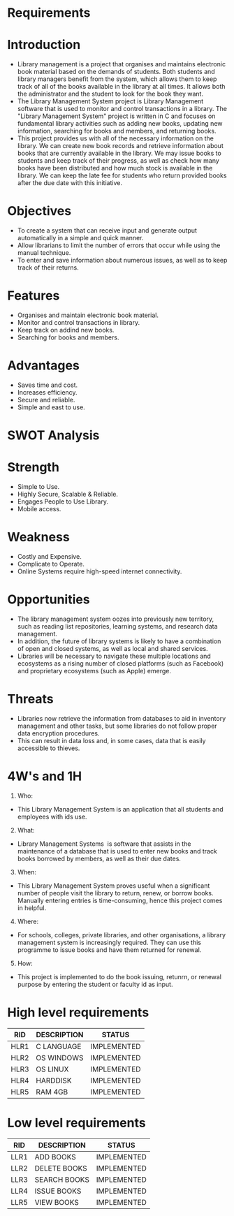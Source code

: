 # Requirements
# Introduction
* Library management is a project that organises and maintains electronic book material based on the demands of students. Both students and library managers benefit from the system, which allows them to keep track of all of the books available in the library at all times. It allows both the administrator and the student to look for the book they want.
* The Library Management System project is Library Management software that is used to monitor and control transactions in a library. The "Library Management System" project is written in C and focuses on fundamental library activities such as adding new books, updating new information, searching for books and members, and returning books.
* This project provides us with all of the necessary information on the library. We can create new book records and retrieve information about books that are currently available in the library. We may issue books to students and keep track of their progress, as well as check how many books have been distributed and how much stock is available in the library. We can keep the late fee for students who return provided books after the due date with this initiative.
# Objectives
* To create a system that can receive input and generate output automatically in a simple and quick manner.
* Allow librarians to limit the number of errors that occur while using the manual technique.
* To enter and save information about numerous issues, as well as to keep track of their returns.
# Features
* Organises and maintain electronic book material.
* Monitor and control transactions in library.
* Keep track on addind new books.
* Searching for books and members.
# Advantages
* Saves time and cost.
* Increases efficiency.
* Secure and reliable.
* Simple and east to use.
# SWOT Analysis
# Strength
* Simple to Use.
* Highly Secure, Scalable & Reliable.
* Engages People to Use Library.
* Mobile access.
# Weakness
* Costly and Expensive.
* Complicate to Operate.
* Online Systems require high-speed internet connectivity.
# Opportunities
* The library management system oozes into previously new territory, such as reading list repositories, learning systems, and research data management. 
* In addition, the future of library systems is likely to have a combination of open and closed systems, as well as local and shared services. 
* Libraries will be necessary to navigate these multiple locations and ecosystems as a rising number of closed platforms (such as Facebook) and proprietary ecosystems (such as Apple) emerge.
# Threats
* Libraries now retrieve the information from databases to aid in inventory management and other tasks, but some libraries do not follow proper data encryption procedures. 
* This can result in data loss and, in some cases, data that is easily accessible to thieves.
# 4W's and 1H
1. Who: 
* This Library Management System is an application that all students and employees with ids use.
2. What:
* Library Management Systems  is software that assists in the maintenance of a database that is used to enter new books and track books borrowed by members, as well as their due dates.
3. When:
* This Library Management System proves useful when a significant number of people visit the library to return, renew, or borrow books. Manually entering entries is time-consuming, hence this project comes in helpful.
4. Where: 
* For schools, colleges, private libraries, and other organisations, a library management system is increasingly required. They can use this programme to issue books and have them returned for renewal.
5. How:
* This project is implemented to do the book issuing, retunrn, or renewal purpose by entering the student or faculty id as input.
# High level requirements
| RID	 | DESCRIPTION | STATUS       |
| ---- | ----------- | ------------ |
| HLR1 | C LANGUAGE  | IMPLEMENTED  |
| HLR2 | OS WINDOWS	 | IMPLEMENTED  |
| HLR3 | OS LINUX	   | IMPLEMENTED  |
| HLR4 | HARDDISK	   | IMPLEMENTED  |
| HLR5 | RAM 4GB	   | IMPLEMENTED  |
# Low level requirements
|RID  |	DESCRIPTION	| STATUS     |
------|-------------|------------|
|LLR1	| ADD BOOKS 	| IMPLEMENTED|
|LLR2 |	DELETE BOOKS| IMPLEMENTED|
|LLR3	| SEARCH BOOKS|	IMPLEMENTED|
|LLR4	| ISSUE BOOKS | IMPLEMENTED|
|LLR5	| VIEW BOOKS  |	IMPLEMENTED|

